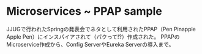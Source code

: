 # Microservices ~ PPAP sample
JJUGで行われたSpringの発表会でネタとして利用されたPPAP（Pen Pinapple Apple Pen）にインスパイアされて（パクって!?）作成された。
PPAPのMicroservice作成から、Config ServerやEureka Serverの導入まで。
